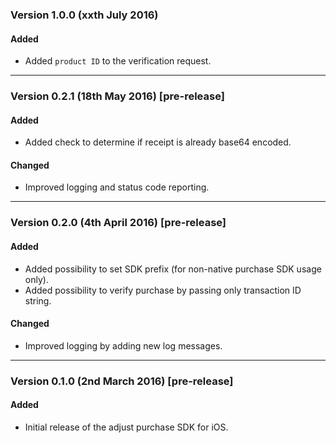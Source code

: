 ### Version 1.0.0 (xxth July 2016)
#### Added
- Added `product ID` to the verification request.

---

### Version 0.2.1 (18th May 2016) [pre-release]
#### Added
- Added check to determine if receipt is already base64 encoded.

#### Changed
- Improved logging and status code reporting.

---

### Version 0.2.0 (4th April 2016) [pre-release]
#### Added
- Added possibility to set SDK prefix (for non-native purchase SDK usage only).
- Added possibility to verify purchase by passing only transaction ID string.

#### Changed
- Improved logging by adding new log messages.

---

### Version 0.1.0 (2nd March 2016) [pre-release]
#### Added
- Initial release of the adjust purchase SDK for iOS.
